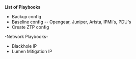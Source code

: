 **List of Playbooks**

* Backup config
* Baseline config
-- Opengear, Juniper, Arista, IPMI's, PDU's
* Create ZTP config


-Network Playbooks-
* Blackhole IP
* Lumen Mitigation IP


